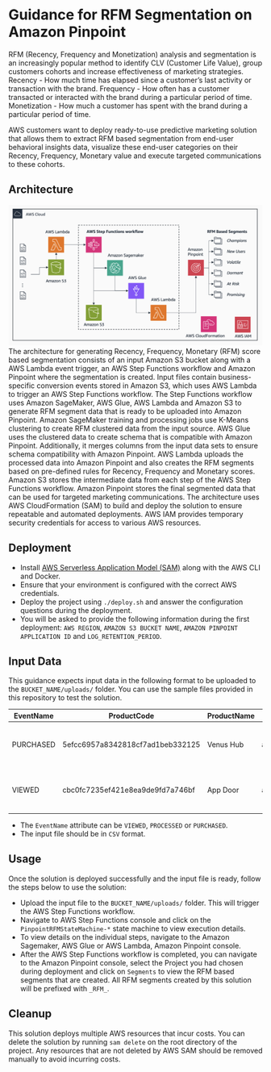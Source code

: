 # Guidance for RFM Segmentation on Amazon Pinpoint
RFM (Recency, Frequency and Monetization) analysis and segmentation is an increasingly popular method to identify CLV (Customer Life Value), group customers cohorts and increase effectiveness of marketing strategies. Recency - How much time has elapsed since a customer’s last activity or transaction with the brand. Frequency - How often has a customer transacted or interacted with the brand during a particular period of time. Monetization - How much a customer has spent with the brand during a particular period of time.

AWS customers want to deploy ready-to-use predictive marketing solution that allows them to extract RFM based segmentation from end-user behavioral insights data, visualize these end-user categories on their Recency, Frequency, Monetary value and execute targeted communications to these cohorts.

## Architecture
![Architecture Diagram](images/architecture-diagram.png)
The architecture for generating Recency, Frequency, Monetary (RFM) score based  segmentation consists of an input Amazon S3 bucket along with a AWS Lambda event trigger, an AWS Step Functions workflow and Amazon Pinpoint where the segmentation is created. Input files contain business-specific conversion events stored in Amazon S3, which uses AWS Lambda to trigger an AWS Step Functions workflow. The Step Functions workflow uses Amazon SageMaker, AWS Glue, AWS Lambda and Amazon S3 to generate RFM segment data that is ready to be uploaded into Amazon Pinpoint. Amazon SageMaker training and processing jobs use K-Means clustering to create RFM clustered data from the input source. AWS Glue uses the clustered data to create schema that is compatible with Amazon Pinpoint. Additionally, it merges columns from the input data sets to ensure schema compatibility with Amazon Pinpoint. AWS Lambda uploads the processed data into Amazon Pinpoint and also creates the RFM segments based on pre-defined rules for Recency, Frequency and Monetary scores. Amazon S3 stores the intermediate data from each step of the AWS Step Functions workflow. Amazon Pinpoint stores the final segmented data that can be used for targeted marketing communications. The architecture uses AWS CloudFormation (SAM) to build and deploy the solution to ensure repeatable and automated deployments. AWS IAM provides temporary security credentials for access to various AWS resources. 

## Deployment
- Install [AWS Serverless Application Model (SAM)](https://aws.amazon.com/serverless/sam/) along with the AWS CLI and Docker.
- Ensure that your environment is configured with the correct AWS credentials.
- Deploy the project using `./deploy.sh` and answer the configuration questions during the deployment.
- You will be asked to provide the following information during the first deployment: `AWS REGION`, `AMAZON S3 BUCKET NAME`, `AMAZON PINPOINT APPLICATION ID` and `LOG_RETENTION_PERIOD`.

## Input Data
This guidance expects input data in the following format to be uploaded to the `BUCKET_NAME/uploads/` folder. You can use the sample files provided in this repository to test the solution.

| EventName | ProductCode                      | ProductName | ProductDescription                                | UnitPrice | Quantity | CustomerID                       | Username | ChannelType | Address        | City             | State      | Country | Date                            |
|-----------|----------------------------------|-------------|---------------------------------------------------|-----------|----------|----------------------------------|----------|-------------|----------------|------------------|------------|---------|---------------------------------|
| PURCHASED | 5efcc6957a8342818cf7ad1beb332125 | Venus Hub   | ainetututadetatidetutinabeauteteteteteteteaidetet | 1531.10   | 1        | fdb49669f5c84de8b3530675e1e299e1 | nasir    | EMAIL       | kade@yahoo.com | Austynport       | Wyoming    | PNG     | Mon, 19 Sep 2022 12:16:01 +0530 |
| VIEWED    | cbc0fc7235ef421e8ea9de9fd7a746bf | App Door    | ainetututadetatidetutinabeauteteteteteteteaidetet | 11123.10  | 8        | 24ed1df769ad49bfa76c71618e1459c5 | kayli    | SMS         | 55610746394    | Port Karelleland | Washington | NZL     | Sun, 29 May 2022 15:00:52 +0530 |

- The `EventName` attribute can be `VIEWED`, `PROCESSED` or `PURCHASED`.
- The input file should be in `CSV` format.

## Usage
Once the solution is deployed successfully and the input file is ready, follow the steps below to use the solution:
- Upload the input file to the `BUCKET_NAME/uploads/` folder. This will trigger the AWS Step Functions workflow.
- Navigate to AWS Step Functions console and click on the `PinpointRFMStateMachine-*` state machine to view execution details.
- To view details on the individual steps, navigate to the Amazon Sagemaker, AWS Glue or AWS Lambda, Amazon Pinpoint console.
- After the AWS Step Functions workflow is completed, you can navigate to the Amazon Pinpoint console, select the Project you had chosen during deployment and click on `Segments` to view the RFM based segments that are created. All RFM segments created by this solution will be prefixed with `_RFM_`.

## Cleanup
This solution deploys multiple AWS resources that incur costs. You can delete the solution by running `sam delete` on the root directory of the project. Any resources that are not deleted by AWS SAM should be removed manually to avoid incurring costs.
